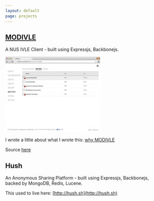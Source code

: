 ```yaml
---
layout: default
page: projects
---
```


## [MODIVLE](http://modivle.yrmichael.com)
A NUS IVLE Client - built using Expressjs, Backbonejs.

![modivle](/img/modivle.png)

I wrote a little about what I wrote this: [why MODIVLE](/2012/10/02/why-modivle.html)

Source [here](https://github.com/ymichael/modivle)

## Hush
An Anonymous Sharing Platform - built using Expressjs, Backbonejs, backed by MongoDB, Redis, Lucene.

This used to live here: [http://hush.sh](http://hush.sh)
